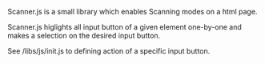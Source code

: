 Scanner.js is a small library which enables Scanning modes on a html page.

Scanner.js  higlights all input button of a given element one-by-one and makes a selection on the desired input button.

See /libs/js/init.js to defining action of a specific input button.
